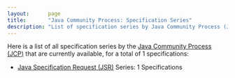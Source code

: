 ```yaml
---
layout:      page
title:       "Java Community Process: Specification Series"
description: "List of specification series by Java Community Process (JCP)"
---
```


Here is a list of all specification series by the [Java Community Process (JCP)](http://jcp.org/) that are currently available, for a total of 1 specifications:

  * [Java Specification Request (JSR)](JSR/) Series: 1 Specifications
